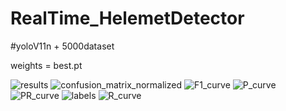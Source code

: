 # RealTime_HelemetDetector

#yoloV11n + 5000dataset

weights = best.pt

![results](https://github.com/user-attachments/assets/5d12886c-4c11-4d09-8897-67e4ef25e5c6)
![confusion_matrix_normalized](https://github.com/user-attachments/assets/3a132168-7154-4c42-86e1-7cce413a9e00)
![F1_curve](https://github.com/user-attachments/assets/85fa5d09-5e04-4346-9942-bff558c072ec)
![P_curve](https://github.com/user-attachments/assets/f965c39c-ed36-43c6-b6e7-0ef7fdbcbed2)
![PR_curve](https://github.com/user-attachments/assets/6fbce5f2-b93d-4800-82d8-dae3988b343a)
![labels](https://github.com/user-attachments/assets/be9c04d7-8c3d-48df-9336-364eb48e2898)
![R_curve](https://github.com/user-attachments/assets/b5381d07-2d77-4399-82d8-1165268eb6cd)
